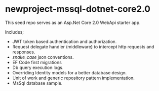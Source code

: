 # newproject-mssql-dotnet-core2.0

This seed repo serves as an Asp.Net Core 2.0 WebApi starter app.

Includes;
* JWT token based authentication and authorization.
* Request delegate handler (middleware) to intercept http requests and responses.
* <i>snake_case</i> json conventions.
* EF Code first migrations
* Db query execution logs.
* Overriding Identity models for a better database design.
* Unit of work and generic repository pattern implementation.
* MsSql database sample.
